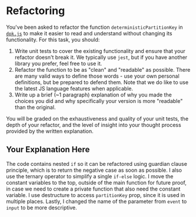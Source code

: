 # Refactoring

You've been asked to refactor the function `deterministicPartitionKey` in [`dpk.js`](dpk.js) to make it easier to read and understand without changing its functionality. For this task, you should:

1. Write unit tests to cover the existing functionality and ensure that your refactor doesn't break it. We typically use `jest`, but if you have another library you prefer, feel free to use it.
2. Refactor the function to be as "clean" and "readable" as possible. There are many valid ways to define those words - use your own personal definitions, but be prepared to defend them. Note that we do like to use the latest JS language features when applicable.
3. Write up a brief (~1 paragraph) explanation of why you made the choices you did and why specifically your version is more "readable" than the original.

You will be graded on the exhaustiveness and quality of your unit tests, the depth of your refactor, and the level of insight into your thought process provided by the written explanation.

## Your Explanation Here

The code contains nested `if` so it can be refactored using guardian clause principle, which is to return the negative case as soon as possible. I also use the ternary operator to simplify a single `if-else` logic. I move the constant variables to the top, outside of the main function for future proof, in case we need to create a private function that also need the constant variable. I use destructure to access `partitionKey` prop, since it is used in multiple places. Lastly, I changed the name of the parameter from `event` to `input` to be more descriptive.